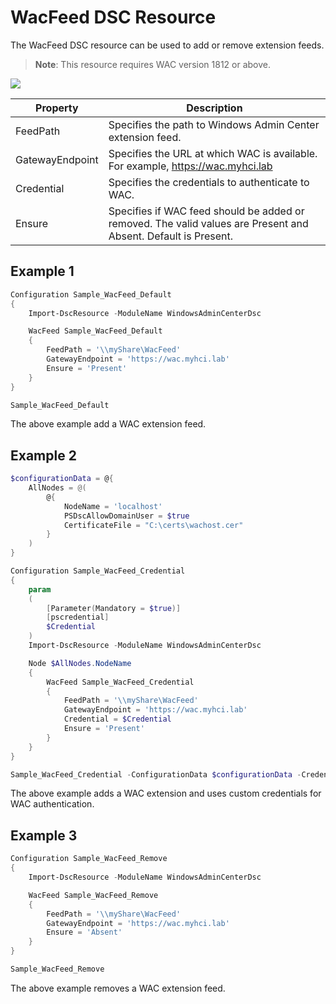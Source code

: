 # WacFeed DSC Resource

The WacFeed DSC resource can be used to add or remove extension feeds.

> **Note**: This resource requires WAC version 1812 or above.

![](https://i.imgur.com/qn1D7FF.png)

| Property        | Description                                                  |
| --------------- | ------------------------------------------------------------ |
| FeedPath        | Specifies the path to Windows Admin Center extension feed.   |
| GatewayEndpoint | Specifies the URL at which WAC is available. For example, https://wac.myhci.lab |
| Credential      | Specifies the credentials to authenticate to WAC.            |
| Ensure          | Specifies if WAC feed should be added or removed. The valid values are Present and Absent. Default is Present. |

## Example 1

```powershell
Configuration Sample_WacFeed_Default
{
    Import-DscResource -ModuleName WindowsAdminCenterDsc

    WacFeed Sample_WacFeed_Default
    {
        FeedPath = '\\myShare\WacFeed'
        GatewayEndpoint = 'https://wac.myhci.lab'
        Ensure = 'Present'
    }
}

Sample_WacFeed_Default
```

The above example add a WAC extension feed.

## Example 2

```powershell
$configurationData = @{
    AllNodes = @(
        @{
            NodeName = 'localhost'
            PSDscAllowDomainUser = $true
            CertificateFile = "C:\certs\wachost.cer"
        }
    )
}

Configuration Sample_WacFeed_Credential
{
    param 
    (
        [Parameter(Mandatory = $true)]
        [pscredential]
        $Credential
    )
    Import-DscResource -ModuleName WindowsAdminCenterDsc

    Node $AllNodes.NodeName
    {
        WacFeed Sample_WacFeed_Credential
        {
            FeedPath = '\\myShare\WacFeed'
            GatewayEndpoint = 'https://wac.myhci.lab'
            Credential = $Credential
            Ensure = 'Present'
        }
    }
}

Sample_WacFeed_Credential -ConfigurationData $configurationData -Credential (Get-Credential)
```

The above example adds a WAC extension and uses custom credentials for WAC authentication.

## Example 3

```powershell
Configuration Sample_WacFeed_Remove
{
    Import-DscResource -ModuleName WindowsAdminCenterDsc

    WacFeed Sample_WacFeed_Remove
    {
        FeedPath = '\\myShare\WacFeed'
        GatewayEndpoint = 'https://wac.myhci.lab'
        Ensure = 'Absent'
    }
}

Sample_WacFeed_Remove
```

The above example removes a WAC extension feed.

